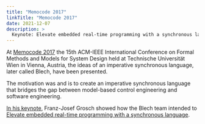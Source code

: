 ```yaml
---
title: "Memocode 2017"
linkTitle: "Memocode 2017"
date: 2021-12-07
description: >
  Keynote: Elevate embedded real-time programming with a synchronous language
---
```


At [Memocode 2017](http://memocode.irisa.fr/2017/index.html) the 15th ACM-IEEE International Conference on Formal Methods and Models for System Design held at Technische Universität Wien in Vienna, Austria, the ideas of an imperative synchronous language, later called Blech, have been presented. 

The motivation was and is to create an imperative synchronous language that bridges the gap between model-based control engineering and software engineering.

[In his keynote](http://memocode.irisa.fr/2017/keynotes.html), Franz-Josef Grosch showed how the Blech team intended to [Elevate embedded real-time programming with a synchronous language](http://memocode.irisa.fr/2017/images/Grosch.pdf).

